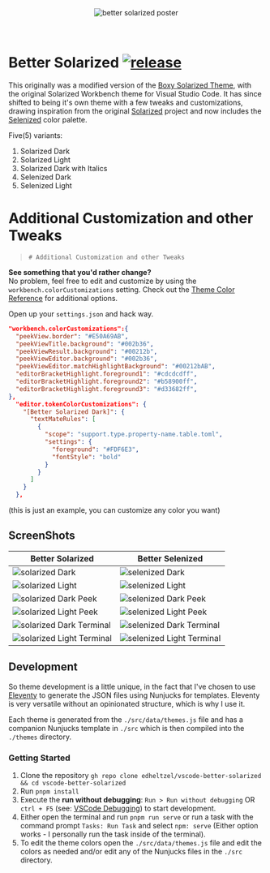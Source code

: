 <div align="center">
<img src="https://raw.github.com/ginfuru/vscode-better-solarized-dark/master/images/better-solarized-theme-poster.jpg" alt="better solarized poster">
</div>
<br><br>

# Better Solarized [![release](https://img.shields.io/github/release/edheltzel/vscode-better-solarized.svg?style=for-the-badge&logo=github&logoColor=white&colorA=101119&colorB=073642)](https://github.com/edheltzel/flightdeck/releases/latest)

This originally was a modified version of the
[Boxy Solarized Theme](https://github.com/ihodev/sublime-boxy), with the
original Solarized Workbench theme for Visual Studio Code. It has since shifted
to being it's own theme with a few tweaks and customizations, drawing
inspiration from the original
[Solarized](https://github.com/altercation/solarized) project and now includes
the
[Selenized](https://github.com/jan-warchol/selenized/blob/master/whats-wrong-with-solarized.md)
color palette.

Five(5) variants:

1. Solarized Dark
2. Solarized Light
3. Solarized Dark with Italics
4. Selenized Dark
5. Selenized Light

# Additional Customization and other Tweaks

> `# Additional Customization and other Tweaks`

**See something that you'd rather change?**<br> No problem, feel free to edit
and customize by using the `workbench.colorCustomizations` setting. Check out
the
[Theme Color Reference](https://code.visualstudio.com/docs/getstarted/theme-color-reference)
for additional options.

Open up your `settings.json` and hack way.

```json
"workbench.colorCustomizations":{
  "peekView.border": "#E50A69AB",
  "peekViewTitle.background": "#002b36",
  "peekViewResult.background": "#00212b",
  "peekViewEditor.background": "#002b36",
  "peekViewEditor.matchHighlightBackground": "#00212bAB",
  "editorBracketHighlight.foreground1": "#cdcdcdff",
  "editorBracketHighlight.foreground2": "#b58900ff",
  "editorBracketHighlight.foreground3": "#d33682ff",
},
  "editor.tokenColorCustomizations": {
    "[Better Solarized Dark]": {
      "textMateRules": [
        {
          "scope": "support.type.property-name.table.toml",
          "settings": {
            "foreground": "#FDF6E3",
            "fontStyle": "bold"
          }
        }
      ]
    }
  },
```

(this is just an example, you can customize any color you want)

## ScreenShots

| Better Solarized                                                                                                                       | Better Selenized                                                                                                                       |
| -------------------------------------------------------------------------------------------------------------------------------------- | -------------------------------------------------------------------------------------------------------------------------------------- |
| ![solarized Dark](https://raw.github.com/ginfuru/vscode-better-solarized-dark/master/images/better-solarized-dark.png)                 | ![selenized Dark](https://raw.github.com/ginfuru/vscode-better-solarized-dark/master/images/better-selenized-dark.png)                 |
| ![solarized Light](https://raw.github.com/ginfuru/vscode-better-solarized-dark/master/images/better-solarized-light.png)               | ![selenized Light](https://raw.github.com/ginfuru/vscode-better-solarized-dark/master/images/better-selenized-light.png)               |
| ![solarized Dark Peek](https://raw.github.com/ginfuru/vscode-better-solarized-dark/master/images/better-solarized-dark-peek.png)       | ![selenized Dark Peek](https://raw.github.com/ginfuru/vscode-better-solarized-dark/master/images/better-selenized-dark-peek.png)       |
| ![solarized Light Peek](https://raw.github.com/ginfuru/vscode-better-solarized-dark/master/images/better-solarized-light-peek.png)     | ![selenized Light Peek](https://raw.github.com/ginfuru/vscode-better-solarized-dark/master/images/better-selenized-light-peek.png)     |
| ![solarized Dark Terminal](https://raw.github.com/ginfuru/vscode-better-solarized-dark/master/images/better-solarized-dark-term.png)   | ![selenized Dark Terminal](https://raw.github.com/ginfuru/vscode-better-solarized-dark/master/images/better-selenized-dark-term.png)   |
| ![solarized Light Terminal](https://raw.github.com/ginfuru/vscode-better-solarized-dark/master/images/better-solarized-light-term.png) | ![selenized Light Terminal](https://raw.github.com/ginfuru/vscode-better-solarized-dark/master/images/better-selenized-light-term.png) |


## Development

So theme development is a little unique, in the fact that I've chosen to use [Eleventy](https://11ty.dev) to generate the JSON files using Nunjucks for templates. Eleventy is very versatile without an opinionated structure, which is why I use it.

Each theme is generated from the `./src/data/themes.js` file and has a companion Nunjucks template in `./src` which is then compiled into the `./themes` directory.

### Getting Started
1. Clone the repository `gh repo clone edheltzel/vscode-better-solarized && cd vscode-better-solarized`
2. Run `pnpm install`
3. Execute the **run without debugging**: `Run > Run without debugging` OR `ctrl + F5` (see: [VSCode Debugging](https://code.visualstudio.com/Docs/editor/debugging#_run-mode)) to start development.
4. Either open the terminal and run `pnpm run serve` or run a task with the command prompt `Tasks: Run Task` and select `npm: serve` (Either option works - I personally run the task inside of the terminal).
5. To edit the theme colors open the `./src/data/themes.js` file and edit the colors as needed and/or edit any of the Nunjucks files in the `./src` directory.
